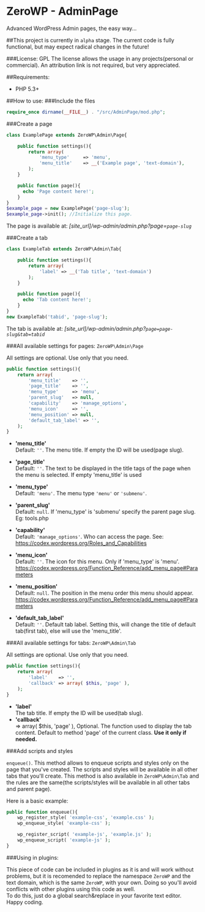 # ZeroWP - AdminPage
Advanced  WordPress Admin pages, the easy way...

##This project is currently in `alpha` stage. The current code is fully functional, but may expect radical changes in the future!

###License: GPL
The license allows the usage in any projects(personal or commercial). An attribution link is not required, but very appreciated.

##Requirements:

 * PHP 5.3+
 
##How to use:
###Include the files
```php
require_once dirname(__FILE__) . "/src/AdminPage/mod.php";
```

###Create a page
```php
class ExamplePage extends ZeroWP\Admin\Page{

	public function settings(){
		return array(
			'menu_type'     => 'menu',
			'menu_title'    => __('Example page', 'text-domain'),
		);
	}

	public function page(){
	  echo 'Page content here!';
	}
}
$example_page = new ExamplePage('page-slug');
$example_page->init(); //Initialize this page.
```

The page is available at: *[site_url]/wp-admin/admin.php?page=`page-slug`*

###Create a tab
```php
class ExampleTab extends ZeroWP\Admin\Tab{

	public function settings(){
		return array(
			'label' => __('Tab title', 'text-domain')
		);
	}

	public function page(){
	  echo 'Tab content here!';
	}
}
new ExampleTab('tabid', 'page-slug');
```

The tab is available at: *[site_url]/wp-admin/admin.php?`page=page-slug&tab=tabid`*

###All available settings for pages: `ZeroWP\Admin\Page`

All settings are optional. Use only that you need.

```php
public function settings(){
	return array(
		'menu_title'    => '',
		'page_title'    => '',
		'menu_type'     => 'menu',
		'parent_slug'   => null,
		'capability'    => 'manage_options',
		'menu_icon'     => '',
		'menu_position' => null,
		'default_tab_label' => '',
	);
}
```

* **'menu_title'**<br />
	Default: `''`.  The menu title. If empty the ID will be used(page slug).

* **'page_title'**<br />
	Default: `''`. The text to be displayed in the title tags of the page when the menu is selected. If empty 'menu_title' is used 

* **'menu_type'**<br />
	Default: `'menu'`. The menu type `'menu'` or `'submenu'`. 

* **'parent_slug'**<br />
	Default: `null`.  If 'menu_type' is 'submenu' specify the parent page slug. Eg: tools.php

* **'capability'**<br />
	Default: `'manage_options'`.  Who can access the page. See: https://codex.wordpress.org/Roles_and_Capabilities

* **'menu_icon'**<br />
	Default: `''`. The icon for this menu. Only if 'menu_type' is 'menu'. https://codex.wordpress.org/Function_Reference/add_menu_page#Parameters

* **'menu_position'**<br />
	Default: `null`. The position in the menu order this menu should appear. https://codex.wordpress.org/Function_Reference/add_menu_page#Parameters

* **'default_tab_label'**<br />
	Default: `''`.  Default tab label. Setting this, will change the title of default tab(first tab), else will use the 'menu_title'.

###All available settings for tabs: `ZeroWP\Admin\Tab`

All settings are optional. Use only that you need.

```php
public function settings(){
	return array(
		'label'    => '',
		'callback' => array( $this, 'page' ),
	);
}
```

* **'label'**<br>
	The tab title. If empty the ID will be used(tab slug).
* **'callback'**<br> => array( $this, 'page' ), 
	Optional. The function used to display the tab content. Default to method 'page' of the current class. **Use it only if needed.**

###Add scripts and styles

`enqueue()`. This method allows to enqueue scripts and styles only on the page that you've created. The scripts and styles will be available in all other tabs that you'll create. This method is also available in `ZeroWP\Admin\Tab` and the rules are the same(the scripts/styles will be available in all other tabs and parent page).

Here is a basic example:
```php
public function enqueue(){
	wp_register_style( 'example-css', 'example.css' );
	wp_enqueue_style( 'example-css' );

	wp_register_script( 'example-js', 'example.js' );
	wp_enqueue_script( 'example-js' );
}
```

###Using in plugins:

This piece of code can be included in plugins as it is and will work without problems, but it is recomended to replace the namespace `ZeroWP` and the text domain, which is the same `ZeroWP`, with your own. Doing so you'll avoid conflicts with other plugins using this code as well.<br>
To do this, just do a global search&replace in your favorite text editor.<br>
Happy coding.